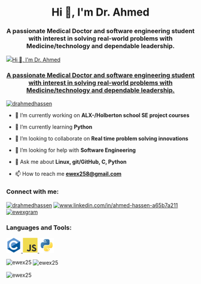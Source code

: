 <h1 align="center">Hi 👋, I'm Dr. Ahmed</h1>
<h3 align="center">A passionate Medical Doctor and software engineering student with interest in solving real-world problems with Medicine/technology and dependable leadership.</h3>

<p align="left"> <a href="https://twitter.com/drahmedhassen" target="blank"><img src="https://img.shields.io/twitter/follow/drahmedhassen?logo=twitter&style=for-the-<h1 align="center">Hi 👋, I'm Dr. Ahmed</h1>
<h3 align="center">A passionate Medical Doctor and software engineering student with interest in solving real-world problems with Medicine/technology and dependable leadership.</h3>

<p align="left"> <a href="https://twitter.com/drahmedhassen" target="blank"><img src="https://img.shields.io/twitter/follow/drahmedhassen?logo=twitter&style=for-the-badge" alt="drahmedhassen" /></a> </p>

- 🔭 I’m currently working on **ALX-/Holberton school SE project courses**

- 🌱 I’m currently learning **Python**

- 👯 I’m looking to collaborate on **Real time problem solving innovations**

- 🤝 I’m looking for help with **Software Engineering**

- 💬 Ask me about **Linux, git/GitHub, C, Python**

- 📫 How to reach me **ewex258@gmail.com**

<h3 align="left">Connect with me:</h3>
<p align="left">
<a href="https://twitter.com/drahmedhassen" target="blank"><img align="center" src="https://raw.githubusercontent.com/rahuldkjain/github-profile-readme-generator/master/src/images/icons/Social/twitter.svg" alt="drahmedhassen" height="30" width="40" /></a>
<a href="https://linkedin.com/in/www.linkedin.com/in/ahmed-hassen-a65b7a211" target="blank"><img align="center" src="https://raw.githubusercontent.com/rahuldkjain/github-profile-readme-generator/master/src/images/icons/Social/linked-in-alt.svg" alt="www.linkedin.com/in/ahmed-hassen-a65b7a211" height="30" width="40" /></a>
<a href="https://instagram.com/ewexgram" target="blank"><img align="center" src="https://raw.githubusercontent.com/rahuldkjain/github-profile-readme-generator/master/src/images/icons/Social/instagram.svg" alt="ewexgram" height="30" width="40" /></a>
</p>

<h3 align="left">Languages and Tools:</h3>
<p align="left"> <a href="https://www.cprogramming.com/" target="_blank" rel="noreferrer"> <img src="https://raw.githubusercontent.com/devicons/devicon/master/icons/c/c-original.svg" alt="c" width="40" height="40"/> </a> <a href="https://developer.mozilla.org/en-US/docs/Web/JavaScript" target="_blank" rel="noreferrer"> <img src="https://raw.githubusercontent.com/devicons/devicon/master/icons/javascript/javascript-original.svg" alt="javascript" width="40" height="40"/> </a> <a href="https://www.python.org" target="_blank" rel="noreferrer"> <img src="https://raw.githubusercontent.com/devicons/devicon/master/icons/python/python-original.svg" alt="python" width="40" height="40"/> </a> </p>

<p><img align="left" src="https://github-readme-stats.vercel.app/api/top-langs?username=ewex25&show_icons=true&locale=en&layout=compact" alt="ewex25" /></p>

<p>&nbsp;<img align="center" src="https://github-readme-stats.vercel.app/api?username=ewex25&show_icons=true&locale=en" alt="ewex25" /></p>

<p><img align="center" src="https://github-readme-streak-stats.herokuapp.com/?user=ewex25&" alt="ewex25" /></p>
